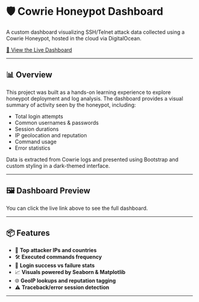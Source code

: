# 🛡️ Cowrie Honeypot Dashboard

A custom dashboard visualizing SSH/Telnet attack data collected using a Cowrie Honeypot, hosted in the cloud via DigitalOcean.

[🔗 View the Live Dashboard](https://cjturesko.github.io/honeypot_lab/)

---

## 📊 Overview

This project was built as a hands-on learning experience to explore honeypot deployment and log analysis. The dashboard provides a visual summary of activity seen by the honeypot, including:

- Total login attempts
- Common usernames & passwords
- Session durations
- IP geolocation and reputation
- Command usage
- Error statistics

Data is extracted from Cowrie logs and presented using Bootstrap and custom styling in a dark-themed interface.

---

## 🖼️ Dashboard Preview

You can click the live link above to see the full dashboard.  

---

## 📦 Features

- 🎯 **Top attacker IPs and countries**
- 🛠️ **Executed commands frequency**
- 📌 **Login success vs failure stats**
- 📈 **Visuals powered by Seaborn & Matplotlib**
- 🌐 **GeoIP lookups and reputation tagging**
- ⚠️ **Traceback/error session detection**

---

